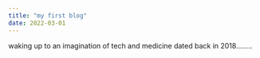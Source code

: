 ```yaml
---
title: "my first blog"
date: 2022-03-01
---
```


waking up to an imagination of tech and medicine dated back in 2018........
